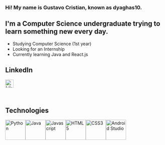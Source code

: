 ### Hi! My name is Gustavo Cristian, known as dyaghas10.

## I'm a Computer Science undergraduate trying to learn something new every day.
- Studying Computer Science (1st year)
- Looking for an Internship
- Currently learning Java and React.js

## LinkedIn
[<img width="26px" alt="LikedIn page" src="https://cdn.jsdelivr.net/gh/devicons/devicon/icons/linkedin/linkedin-original.svg"/>][linkedin]

<br />

## Technologies

<img alt="Python" width="64px" src="https://cdn.jsdelivr.net/gh/devicons/devicon/icons/python/python-original.svg" /><img alt="Java" width="64px" src="https://cdn.jsdelivr.net/gh/devicons/devicon/icons/java/java-original-wordmark.svg" /><img alt="Javascript" width="64px" src="https://cdn.jsdelivr.net/gh/devicons/devicon/icons/javascript/javascript-original.svg" /><img alt="HTML5" width="64px" src="https://cdn.jsdelivr.net/gh/devicons/devicon/icons/html5/html5-original.svg" /><img alt="CSS3" width="64px" src="https://cdn.jsdelivr.net/gh/devicons/devicon/icons/css3/css3-original.svg" /><img alt="Android Studio" width="64px" src="https://cdn.jsdelivr.net/gh/devicons/devicon/icons/androidstudio/androidstudio-original.svg" />

<br />
<br />

[linkedin]: https://www.linkedin.com/in/gustavo-cristian-a04a96228/
